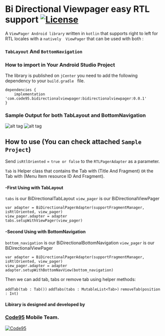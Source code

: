 # Bi Directional Viewpager easy RTL support    [![License](https://img.shields.io/badge/License-Apache%202.0-blue.svg)](https://opensource.org/licenses/Apache-2.0)

A ``ViewPager Android library`` written in ``kotlin`` that supports right to left for RTL locales with a ````natively  ViewPager```` that can be used with both :
### ``TabLayout`` And ``BottomNavigation``

### How to import in Your Android Studio Project
The library is published on ``jCenter`` you need to add the following dependency to your ```build.gradle ``` file.
```
dependencies {
    implementation 'com.code95.bidirectionalviewpager:bidirectionalviewpager:0.0.1'
}
```

### Sample Output for both TabLayout and BottomNavigation
![alt tag](https://media.giphy.com/media/Mc0nhTj1a71iIlDJsY/giphy.gif)
![alt tag](https://media.giphy.com/media/kc0w3xEs5SfjYgztQj/giphy.gif)


## How to use (You can check attached ``Sample Project``)


Send `isRtlOriented` = ``true or false`` to the ``RTLPagerAdapter`` as a parameter.

``Tab`` is Helper class that contains the Tab with (Title And Fragment) `` OR `` the Tab with (Menu Item resource ID And Fragment).

#### -First Using with TabLayout 

``tabs`` is our BiDirectionalTabLayout
``view_pager`` is our BiDirectionalViewPager

````
var adapter = BiDirectionalPagerAdapter(supportFragmentManager, isRtlOriented, view_pager)
view_pager.adapter = adapter
tabs.setupWithViewPager(view_pager)
```` 

#### -Second Using with BottomNavigation 

``bottom_navigation`` is our BiDirectionalBottomNavigation
``view_pager`` is our BiDirectionalViewPager

````
var adapter = BiDirectionalPagerAdapter(supportFragmentManager, isRtlOriented, view_pager)
view_pager.adapter = adapter
adapter.setupWithBottomNavView(bottom_navigation)
```` 

Then we can add tab, tabs or remove tab using helper methods:

```addTab(tab : Tab())```
```addTabs(tabs : MutableList<Tab>)```
```removeTab(position : Int)```



#### Libirary is designed and developed by 
### [Code95](https://github.com/Code95) Mobile Team. 

[![Code95][1]][2]

[1]:  https://code95.com/wp-content/uploads/code95-logo-small.png
[2]:  https://code95.com/
